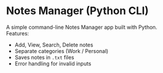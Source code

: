 # Notes Manager (Python CLI)

A simple command-line Notes Manager app built with Python.  
Features:
- Add, View, Search, Delete notes
- Separate categories (Work / Personal)
- Saves notes in `.txt` files
- Error handling for invalid inputs


